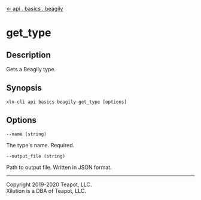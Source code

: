 [<- api . basics . beagily](index.md)

# get_type

## Description

Gets a Beagily type.

## Synopsis

```
xln-cli api basics beagily get_type [options]
```

## Options

`--name (string)`

The type's name. Required.

`--output_file (string)`

Path to output file. Written in JSON format.

---

Copyright 2019-2020 Teapot, LLC.  
Xilution is a DBA of Teapot, LLC.
